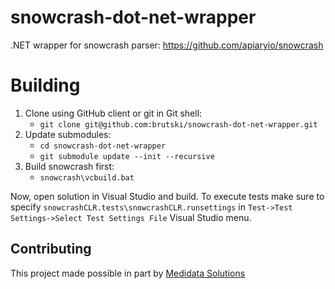 snowcrash-dot-net-wrapper
=========================

.NET wrapper for snowcrash parser: https://github.com/apiaryio/snowcrash

# Building

1. Clone using GitHub client or git in Git shell:
	* `git clone git@github.com:brutski/snowcrash-dot-net-wrapper.git`
2. Update submodules:
	* `cd snowcrash-dot-net-wrapper` 
	* `git submodule update --init --recursive`
3. Build snowcrash first:
	* `snowcrash\vcbuild.bat`

Now, open solution in Visual Studio and build.
To execute tests make sure to specify `snowcrashCLR.tests\snowcrashCLR.runsettings` 
in `Test->Test Settings->Select Test Settings File` Visual Studio menu.


## Contributing

This project made possible in part by [Medidata Solutions](http://twitter.com/medidata)



